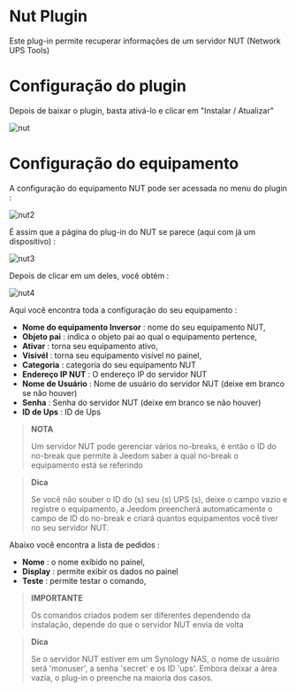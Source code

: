 # Nut Plugin

Este plug-in permite recuperar informações de um servidor NUT (Network UPS Tools)

# Configuração do plugin 

Depois de baixar o plugin, basta ativá-lo e clicar em "Instalar / Atualizar"

![nut](../images/nut.PNG)

# Configuração do equipamento 

A configuração do equipamento NUT pode ser acessada no menu do plugin :

![nut2](../images/nut2.PNG)

É assim que a página do plug-in do NUT se parece (aqui com já um dispositivo) :

![nut3](../images/nut3.PNG)

Depois de clicar em um deles, você obtém :

![nut4](../images/nut4.PNG)

Aqui você encontra toda a configuração do seu equipamento :

-   **Nome do equipamento Inversor** : nome do seu equipamento NUT,
-   **Objeto pai** : indica o objeto pai ao qual o equipamento pertence,
-   **Ativar** : torna seu equipamento ativo,
-   **Visivél** : torna seu equipamento visível no painel,
-   **Categoria** : categoria do seu equipamento NUT
-   **Endereço IP NUT** : O endereço IP do servidor NUT
-   **Nome de Usuário** : Nome de usuário do servidor NUT (deixe em branco se não houver)
-   **Senha** : Senha do servidor NUT (deixe em branco se não houver)
-   **ID de Ups** : ID de Ups

> **NOTA**
>
> Um servidor NUT pode gerenciar vários no-breaks, é então o ID do no-break que permite à Jeedom saber a qual no-break o equipamento está se referindo

> **Dica**
>
> Se você não souber o ID do (s) seu (s) UPS (s), deixe o campo vazio e registre o equipamento, a Jeedom preencherá automaticamente o campo de ID do no-break e criará quantos equipamentos você tiver no seu servidor NUT.

Abaixo você encontra a lista de pedidos :

-   **Nome** : o nome exibido no painel,
-   **Display** : permite exibir os dados no painel
-   **Teste** : permite testar o comando,

> **IMPORTANTE**
>
> Os comandos criados podem ser diferentes dependendo da instalação, depende do que o servidor NUT envia de volta

> **Dica**
>
> Se o servidor NUT estiver em um Synology NAS, o nome de usuário será 'monuser', a senha 'secret' e os ID 'ups'. Embora deixar a área vazia, o plug-in o preenche na maioria dos casos.
